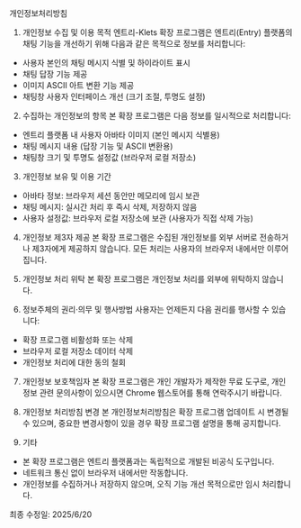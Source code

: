 개인정보처리방침

1. 개인정보 수집 및 이용 목적
엔트리-Klets 확장 프로그램은 엔트리(Entry) 플랫폼의 채팅 기능을 개선하기 위해 다음과 같은 목적으로 정보를 처리합니다:
- 사용자 본인의 채팅 메시지 식별 및 하이라이트 표시
- 채팅 답장 기능 제공
- 이미지 ASCII 아트 변환 기능 제공
- 채팅창 사용자 인터페이스 개선 (크기 조절, 투명도 설정)

2. 수집하는 개인정보의 항목
본 확장 프로그램은 다음 정보를 일시적으로 처리합니다:
- 엔트리 플랫폼 내 사용자 아바타 이미지 (본인 메시지 식별용)
- 채팅 메시지 내용 (답장 기능 및 ASCII 변환용)
- 채팅창 크기 및 투명도 설정값 (브라우저 로컬 저장소)

3. 개인정보 보유 및 이용 기간
- 아바타 정보: 브라우저 세션 동안만 메모리에 임시 보관
- 채팅 메시지: 실시간 처리 후 즉시 삭제, 저장하지 않음
- 사용자 설정값: 브라우저 로컬 저장소에 보관 (사용자가 직접 삭제 가능)

4. 개인정보 제3자 제공
본 확장 프로그램은 수집된 개인정보를 외부 서버로 전송하거나 제3자에게 제공하지 않습니다. 모든 처리는 사용자의 브라우저 내에서만 이루어집니다.

5. 개인정보 처리 위탁
본 확장 프로그램은 개인정보 처리를 외부에 위탁하지 않습니다.

6. 정보주체의 권리·의무 및 행사방법
사용자는 언제든지 다음 권리를 행사할 수 있습니다:
- 확장 프로그램 비활성화 또는 삭제
- 브라우저 로컬 저장소 데이터 삭제
- 개인정보 처리에 대한 동의 철회

7. 개인정보 보호책임자
본 확장 프로그램은 개인 개발자가 제작한 무료 도구로, 개인정보 관련 문의사항이 있으시면 Chrome 웹스토어를 통해 연락주시기 바랍니다.

8. 개인정보 처리방침 변경
본 개인정보처리방침은 확장 프로그램 업데이트 시 변경될 수 있으며, 중요한 변경사항이 있을 경우 확장 프로그램 설명을 통해 공지합니다.

9. 기타
- 본 확장 프로그램은 엔트리 플랫폼과는 독립적으로 개발된 비공식 도구입니다.
- 네트워크 통신 없이 브라우저 내에서만 작동합니다.
- 개인정보를 수집하거나 저장하지 않으며, 오직 기능 개선 목적으로만 임시 처리합니다.

최종 수정일: 2025/6/20
